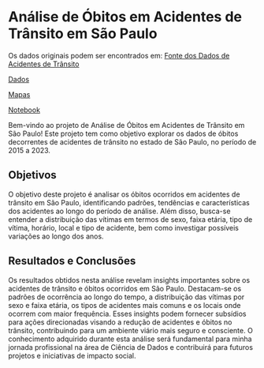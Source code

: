 # Análise de Óbitos em Acidentes de Trânsito em São Paulo

Os dados originais podem ser encontrados em: [Fonte dos Dados de Acidentes de Trânsito](painelderesultados.infosiga.sp.gov.br/bases/obitos_publico.csv)

[Dados](/Datasets)

[Mapas](/Mapas)

[Notebook](/Notebook/Projeto_ACIDENTES.ipynb)

Bem-vindo ao projeto de Análise de Óbitos em Acidentes de Trânsito em São Paulo! Este projeto tem como objetivo explorar os dados de óbitos decorrentes de acidentes de trânsito no estado de São Paulo, no período de 2015 a 2023.

## Objetivos
O objetivo deste projeto é analisar os óbitos ocorridos em acidentes de trânsito em São Paulo, identificando padrões, tendências e características dos acidentes ao longo do período de análise. Além disso, busca-se entender a distribuição das vítimas em termos de sexo, faixa etária, tipo de vítima, horário, local e tipo de acidente, bem como investigar possíveis variações ao longo dos anos.

## Resultados e Conclusões
Os resultados obtidos nesta análise revelam insights importantes sobre os acidentes de trânsito e óbitos ocorridos em São Paulo. Destacam-se os padrões de ocorrência ao longo do tempo, a distribuição das vítimas por sexo e faixa etária, os tipos de acidentes mais comuns e os locais onde ocorrem com maior frequência. Esses insights podem fornecer subsídios para ações direcionadas visando a redução de acidentes e óbitos no trânsito, contribuindo para um ambiente viário mais seguro e consciente. O conhecimento adquirido durante esta análise será fundamental para minha jornada profissional na área de Ciência de Dados e contribuirá para futuros projetos e iniciativas de impacto social.
